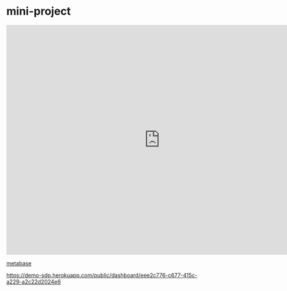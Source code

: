 # mini-project

<p align="center">
<iframe width="800" height="600" src="http://demo-sdp.herokuapp.com/public/dashboard/eee2c776-c677-415c-a229-a2c22d2024e6" frameborder="0" ></iframe>
</p>

[metabase](http://demo-sdp.herokuapp.com/public/dashboard/eee2c776-c677-415c-a229-a2c22d2024e6 "@embed")

https://demo-sdp.herokuapp.com/public/dashboard/eee2c776-c677-415c-a229-a2c22d2024e6
